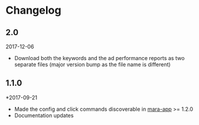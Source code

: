 # Changelog

## 2.0
2017-12-06
- Download both the keywords and the ad performance reports as two separate files (major version bump as the file name is different)

## 1.1.0 
*2017-09-21 

- Made the config and click commands discoverable in [mara-app](https://github.com/mara/mara-app) >= 1.2.0
- Documentation updates




